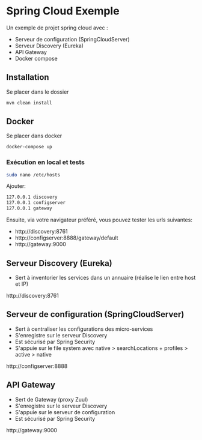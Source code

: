 # Spring Cloud Exemple

Un exemple de projet spring cloud avec :

* Serveur de configuration (SpringCloudServer)
* Serveur Discovery (Eureka)
* API Gateway
* Docker compose

## Installation

Se placer dans le dossier

```bash
mvn clean install
```

## Docker

Se placer dans docker

```bash
docker-compose up
```

### Exécution en local et tests

```bash
sudo nano /etc/hosts
```

Ajouter:

```bash
127.0.0.1 discovery
127.0.0.1 configserver
127.0.0.1 gateway
```

Ensuite, via votre navigateur préféré, vous pouvez tester les urls suivantes:

* http://discovery:8761
* http://configserver:8888/gateway/default
* http://gateway:9000


## Serveur Discovery (Eureka)

- Sert à inventorier les services dans un annuaire (réalise le lien entre host et IP)

http://discovery:8761

## Serveur de configuration (SpringCloudServer)

- Sert à centraliser les configurations des micro-services
- S'enregistre sur le serveur Discovery
- Est sécurisé par Spring Security
- S'appuie sur le file system avec native > searchLocations + profiles > active > native

http://configserver:8888

## API Gateway

- Sert de Gateway (proxy Zuul)
- S'enregistre sur le serveur Discovery
- S'appuie sur le serveur de configuration
- Est sécurisé par Spring Security

http://gateway:9000

## 
